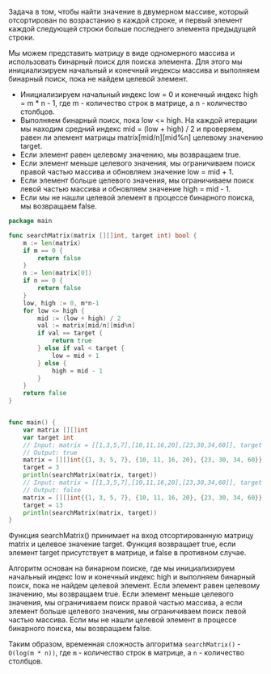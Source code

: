 Задача в том, чтобы найти значение в двумерном массиве, который отсортирован по возрастанию в каждой строке, и первый элемент каждой следующей строки больше последнего элемента предыдущей строки.

Мы можем представить матрицу в виде одномерного массива и использовать бинарный поиск для поиска элемента. Для этого мы инициализируем начальный и конечный индексы массива и выполняем бинарный поиск, пока не найдем целевой элемент.

- Инициализируем начальный индекс low = 0 и конечный индекс high = m \* n - 1, где m - количество строк в матрице, а n - количество столбцов.
- Выполняем бинарный поиск, пока low <= high. На каждой итерации мы находим средний индекс mid = (low + high) / 2 и проверяем, равен ли элемент матрицы matrix[mid/n][mid%n] целевому значению target.
- Если элемент равен целевому значению, мы возвращаем true.
- Если элемент меньше целевого значения, мы ограничиваем поиск правой частью массива и обновляем значение low = mid + 1.
- Если элемент больше целевого значения, мы ограничиваем поиск левой частью массива и обновляем значение high = mid - 1.
- Если мы не нашли целевой элемент в процессе бинарного поиска, мы возвращаем false.

```go
package main

func searchMatrix(matrix [][]int, target int) bool {
    m := len(matrix)
    if m == 0 {
        return false
    }
    n := len(matrix[0])
    if n == 0 {
        return false
    }
    low, high := 0, m*n-1
    for low <= high {
        mid := (low + high) / 2
        val := matrix[mid/n][mid%n]
        if val == target {
            return true
        } else if val < target {
            low = mid + 1
        } else {
            high = mid - 1
        }
    }
    return false
}


func main() {
	var matrix [][]int
	var target int
	// Input: matrix = [[1,3,5,7],[10,11,16,20],[23,30,34,60]], target = 3
	// Output: true
	matrix = [][]int{{1, 3, 5, 7}, {10, 11, 16, 20}, {23, 30, 34, 60}}
	target = 3
	println(searchMatrix(matrix, target))
	// Input: matrix = [[1,3,5,7],[10,11,16,20],[23,30,34,60]], target = 13
	// Output: false
	matrix = [][]int{{1, 3, 5, 7}, {10, 11, 16, 20}, {23, 30, 34, 60}}
	target = 13
	println(searchMatrix(matrix, target))
}
```

Функция searchMatrix() принимает на вход отсортированную матрицу matrix и целевое значение target. Функция возвращает true, если элемент target присутствует в матрице, и false в противном случае.

Алгоритм основан на бинарном поиске, где мы инициализируем начальный индекс low и конечный индекс high и выполняем бинарный поиск, пока не найдем целевой элемент. Если элемент равен целевому значению, мы возвращаем true. Если элемент меньше целевого значения, мы ограничиваем поиск правой частью массива, а если элемент больше целевого значения, мы ограничиваем поиск левой частью массива. Если мы не нашли целевой элемент в процессе бинарного поиска, мы возвращаем false.

Таким образом, временная сложность алгоритма `searchMatrix()` - `O(log(m * n))`, где `m` - количество строк в матрице, а `n` - количество столбцов.
